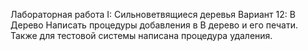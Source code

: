 Лабораторная работа I: Сильноветвящиеся деревья
Вариант 12: B Дерево
Написать процедуры добавления в B дерево и его печати. 
Также для тестовой системы написана процедура удаления.
